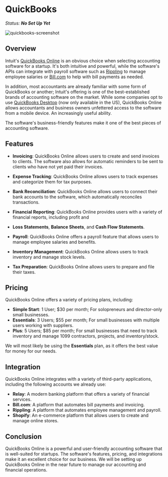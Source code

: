 # QuickBooks

*Status: **No Set Up Yet***

![quickbooks-screenshot](https://sp-ao.shortpixel.ai/client/q_glossy+w_890+to_auto+ret_img/www.techfinitive.com/wp-content/uploads/2023/07/intuit-quickbooks.webp)

## Overview

Intuit's [QuickBooks Online](https://quickbooks.intuit.com/) is an obvious choice when selecting accounting software for
a startup. It's both intuitive and powerful, while the software's APIs can integrate with payroll software such as
[Rippling](https://www.rippling.com/) to manage employee salaries or [Bill.com](https://www.bill.com/) to help with
bill payments as needed.

In addition, most accountants are already familiar with some form of QuickBooks or another; Intuit's offering is
one of the best-established brands of accounting software on the market. While some companies opt to use
[QuickBooks Desktop](https://quickbooks.intuit.com/desktop/) (now only available in the US), QuickBooks Online allows
accountants and business owners unfettered access to the software from a mobile device. An increasingly useful ability.

The software's business-friendly features make it one of the best pieces of accounting software.

## Features

- **Invoicing**: QuickBooks Online allows users to create and send invoices to clients. The software also allows for
  automatic reminders to be sent to clients who have not yet paid their invoices.

- **Expense Tracking**: QuickBooks Online allows users to track expenses and categorize them for tax purposes.

- **Bank Reconciliation**: QuickBooks Online allows users to connect their bank accounts to the software, which
  automatically reconciles transactions.

- **Financial Reporting**: QuickBooks Online provides users with a variety of financial reports, including profit and

- **Loss Statements**, **Balance Sheets**, and **Cash Flow Statements**.

- **Payroll**: QuickBooks Online offers a payroll feature that allows users to manage employee salaries and benefits.

- **Inventory Management**: QuickBooks Online allows users to track inventory and manage stock levels.

- **Tax Preparation**: QuickBooks Online allows users to prepare and file their taxes.

## Pricing

QuickBooks Online offers a variety of pricing plans, including:

- **Simple Start**: 1 User; $30 per month; For solopreneurs and director-only small businesses.
- **Essentials**: 3 Users; $55 per month; For small businesses with multiple users working with suppliers.
- **Plus**: 5 Users; $85 per month; For small businesses that need to track inventory and manage 1099 contractors, projects, and inventory/stock.

We will most likely be using the **Essentials** plan, as it offers the best value for money for our needs.

## Integration

QuickBooks Online integrates with a variety of third-party applications, including the following accounts we already use:

- **Relay**: A modern banking platform that offers a variety of financial services.
- **Bill.com**: A platform that automates bill payments and invoicing.
- **Rippling**: A platform that automates employee management and payroll.
- **Shopify**: An e-commerce platform that allows users to create and manage online stores.

## Conclusion

QuickBooks Online is a powerful and user-friendly accounting software that is well-suited for startups. The software's
features, pricing, and integrations make it an excellent choice for our business. We will be setting up QuickBooks Online
in the near future to manage our accounting and financial operations.
